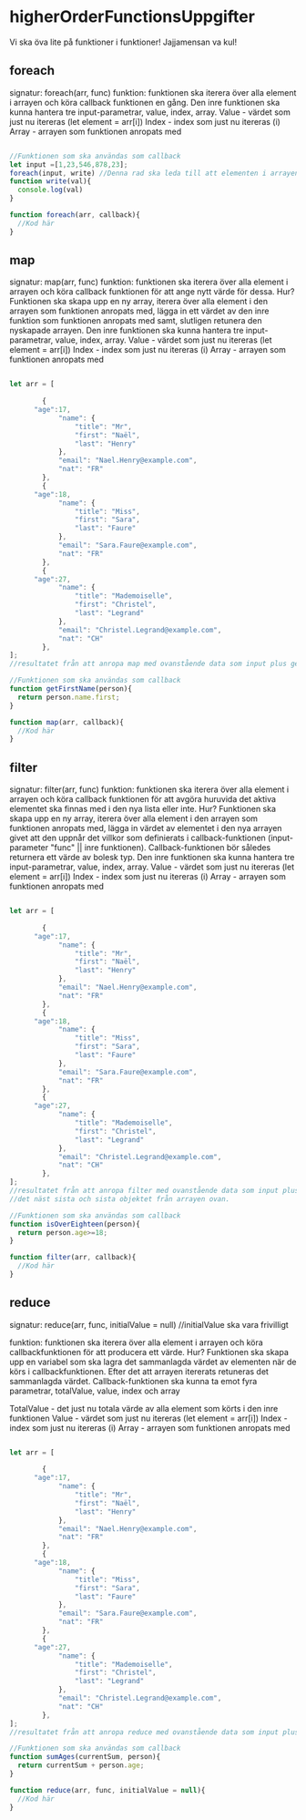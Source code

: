 # higherOrderFunctionsUppgifter
Vi ska öva lite på funktioner i funktioner!
Jajjamensan va kul!

## foreach

signatur: foreach(arr, func)
funktion: funktionen ska iterera över alla element i arrayen och köra callback funktionen en gång.
Den inre funktionen ska kunna hantera tre input-parametrar, value, index, array. 
Value - värdet som just nu itereras (let element = arr[i])
Index - index som just nu itereras (i)
Array - arrayen som funktionen anropats med

```javascript

//Funktionen som ska användas som callback
let input =[1,23,546,878,23];
foreach(input, write) //Denna rad ska leda till att elementen i arrayen ovan skrivs ut i konsollen
function write(val){
  console.log(val)
}

function foreach(arr, callback){
  //Kod här
}
```

## map
signatur: map(arr, func)
funktion: funktionen ska iterera över alla element i arrayen och köra callback funktionen för att ange nytt värde för dessa. Hur?
Funktionen ska skapa upp en ny array, iterera över alla element i den arrayen som funktionen anropats med, lägga in ett värdet av den inre funktion som funktionen anropats med samt, slutligen retunera den nyskapade arrayen.
Den inre funktionen ska kunna hantera tre input-parametrar, value, index, array. 
Value - värdet som just nu itereras (let element = arr[i])
Index - index som just nu itereras (i)
Array - arrayen som funktionen anropats med

```javascript

let arr = [
  
		{
      "age":17,
			"name": {
				"title": "Mr",
				"first": "Naël",
				"last": "Henry"
			},
			"email": "Nael.Henry@example.com",
			"nat": "FR"
		},
		{
      "age":18,
			"name": {
				"title": "Miss",
				"first": "Sara",
				"last": "Faure"
			},
			"email": "Sara.Faure@example.com",
			"nat": "FR"
		},
		{
      "age":27,
			"name": {
				"title": "Mademoiselle",
				"first": "Christel",
				"last": "Legrand"
			},
			"email": "Christel.Legrand@example.com",
			"nat": "CH"
		},
];
//resultatet från att anropa map med ovanstående data som input plus getFirstName som callback är denna array: ["Henry", "Sara", "Christel"]

//Funktionen som ska användas som callback
function getFirstName(person){
  return person.name.first;
}

function map(arr, callback){
  //Kod här
}
```



## filter
signatur: filter(arr, func)
funktion: funktionen ska iterera över alla element i arrayen och köra callback funktionen för att avgöra huruvida det aktiva elementet ska finnas med i den nya lista eller inte. Hur? Funktionen ska skapa upp en ny array, iterera över alla element i den arrayen som funktionen anropats med, lägga in värdet av elementet i den nya arrayen givet att den uppnår det villkor som definierats i callback-funktionen (input-parameter "func" || inre funktionen). Callback-funktionen bör således returnera ett värde av bolesk typ.
Den inre funktionen ska kunna hantera tre input-parametrar, value, index, array. 
Value - värdet som just nu itereras (let element = arr[i])
Index - index som just nu itereras (i)
Array - arrayen som funktionen anropats med

```javascript

let arr = [
  
		{
      "age":17,
			"name": {
				"title": "Mr",
				"first": "Naël",
				"last": "Henry"
			},
			"email": "Nael.Henry@example.com",
			"nat": "FR"
		},
		{
      "age":18,
			"name": {
				"title": "Miss",
				"first": "Sara",
				"last": "Faure"
			},
			"email": "Sara.Faure@example.com",
			"nat": "FR"
		},
		{
      "age":27,
			"name": {
				"title": "Mademoiselle",
				"first": "Christel",
				"last": "Legrand"
			},
			"email": "Christel.Legrand@example.com",
			"nat": "CH"
		},
];
//resultatet från att anropa filter med ovanstående data som input plus isUnderage som callback är en ny array med det endast 
//det näst sista och sista objektet från arrayen ovan.

//Funktionen som ska användas som callback
function isOverEighteen(person){
  return person.age>=18;
}

function filter(arr, callback){
  //Kod här
}
```

## reduce

signatur: reduce(arr, func, initialValue = null) //initialValue ska vara frivilligt

funktion: funktionen ska iterera över alla element i arrayen och köra callbackfunktionen för att producera ett värde. Hur? Funktionen ska skapa upp en variabel som ska lagra det sammanlagda värdet av elementen när de körs i callbackfunktionen. Efter det att arrayen itererats retuneras det sammanlagda värdet. Callback-funktionen ska kunna ta emot fyra parametrar, totalValue, value, index och array

TotalValue - det just nu totala värde av alla element som körts i den inre funktionen
Value - värdet som just nu itereras (let element = arr[i])
Index - index som just nu itereras (i)
Array - arrayen som funktionen anropats med

```javascript

let arr = [
  
		{
      "age":17,
			"name": {
				"title": "Mr",
				"first": "Naël",
				"last": "Henry"
			},
			"email": "Nael.Henry@example.com",
			"nat": "FR"
		},
		{
      "age":18,
			"name": {
				"title": "Miss",
				"first": "Sara",
				"last": "Faure"
			},
			"email": "Sara.Faure@example.com",
			"nat": "FR"
		},
		{
      "age":27,
			"name": {
				"title": "Mademoiselle",
				"first": "Christel",
				"last": "Legrand"
			},
			"email": "Christel.Legrand@example.com",
			"nat": "CH"
		},
];
//resultatet från att anropa reduce med ovanstående data som input plus sumAges som callback är värdet 62

//Funktionen som ska användas som callback
function sumAges(currentSum, person){
  return currentSum + person.age;
}

function reduce(arr, func, initialValue = null){
  //Kod här
}
```
